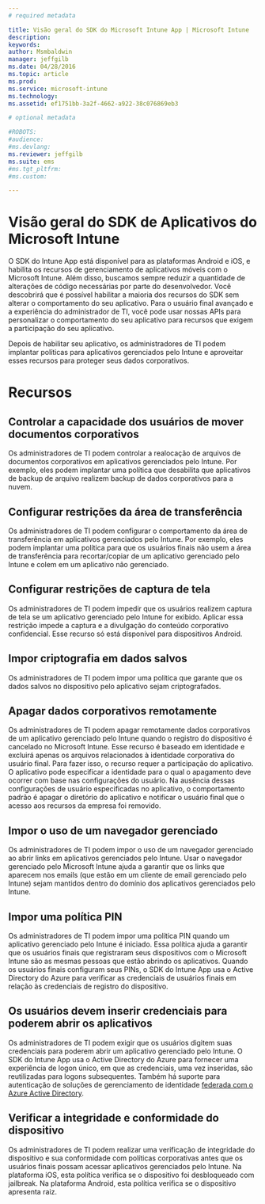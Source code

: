 ```yaml
---
# required metadata

title: Visão geral do SDK do Microsoft Intune App | Microsoft Intune
description:
keywords:
author: Msmbaldwin
manager: jeffgilb
ms.date: 04/28/2016
ms.topic: article
ms.prod:
ms.service: microsoft-intune
ms.technology:
ms.assetid: ef1751bb-3a2f-4662-a922-38c076869eb3

# optional metadata

#ROBOTS:
#audience:
#ms.devlang:
ms.reviewer: jeffgilb
ms.suite: ems
#ms.tgt_pltfrm:
#ms.custom:

---
```


# Visão geral do SDK de Aplicativos do Microsoft Intune
O SDK do Intune App está disponível para as plataformas Android e iOS, e habilita os recursos de gerenciamento de aplicativos móveis com o Microsoft Intune. Além disso, buscamos sempre reduzir a quantidade de alterações de código necessárias por parte do desenvolvedor. Você descobrirá que é possível habilitar a maioria dos recursos do SDK sem alterar o comportamento do seu aplicativo. Para o usuário final avançado e a experiência do administrador de TI, você pode usar nossas APIs para personalizar o comportamento do seu aplicativo para recursos que exigem a participação do seu aplicativo. 

Depois de habilitar seu aplicativo, os administradores de TI podem implantar políticas para aplicativos gerenciados pelo Intune e aproveitar esses recursos para proteger seus dados corporativos.

# Recursos
## Controlar a capacidade dos usuários de mover documentos corporativos
Os administradores de TI podem controlar a realocação de arquivos de documentos corporativos em aplicativos gerenciados pelo Intune. Por exemplo, eles podem implantar uma política que desabilita que aplicativos de backup de arquivo realizem backup de dados corporativos para a nuvem.  

## Configurar restrições da área de transferência
Os administradores de TI podem configurar o comportamento da área de transferência em aplicativos gerenciados pelo Intune. Por exemplo, eles podem implantar uma política para que os usuários finais não usem a área de transferência para recortar/copiar de um aplicativo gerenciado pelo Intune e colem em um aplicativo não gerenciado.

## Configurar restrições de captura de tela
Os administradores de TI podem impedir que os usuários realizem captura de tela se um aplicativo gerenciado pelo Intune for exibido. Aplicar essa restrição impede a captura e a divulgação do conteúdo corporativo confidencial. Esse recurso só está disponível para dispositivos Android. 

## Impor criptografia em dados salvos
Os administradores de TI podem impor uma política que garante que os dados salvos no dispositivo pelo aplicativo sejam criptografados.

## Apagar dados corporativos remotamente
Os administradores de TI podem apagar remotamente dados corporativos de um aplicativo gerenciado pelo Intune quando o registro do dispositivo é cancelado no Microsoft Intune. Esse recurso é baseado em identidade e excluirá apenas os arquivos relacionados à identidade corporativa do usuário final. Para fazer isso, o recurso requer a participação do aplicativo. O aplicativo pode especificar a identidade para o qual o apagamento deve ocorrer com base nas configurações do usuário. Na ausência dessas configurações de usuário especificadas no aplicativo, o comportamento padrão é apagar o diretório do aplicativo e notificar o usuário final que o acesso aos recursos da empresa foi removido. 

## Impor o uso de um navegador gerenciado
Os administradores de TI podem impor o uso de um navegador gerenciado ao abrir links em aplicativos gerenciados pelo Intune. Usar o navegador gerenciado pelo Microsoft Intune ajuda a garantir que os links que aparecem nos emails (que estão em um cliente de email gerenciado pelo Intune) sejam mantidos dentro do domínio dos aplicativos gerenciados pelo Intune.

## Impor uma política PIN
Os administradores de TI podem impor uma política PIN quando um aplicativo gerenciado pelo Intune é iniciado. Essa política ajuda a garantir que os usuários finais que registraram seus dispositivos com o Microsoft Intune são as mesmas pessoas que estão abrindo os aplicativos. Quando os usuários finais configuram seus PINs, o SDK do Intune App usa o Active Directory do Azure para verificar as credenciais de usuários finais em relação às credenciais de registro do dispositivo. 

## Os usuários devem inserir credenciais para poderem abrir os aplicativos
Os administradores de TI podem exigir que os usuários digitem suas credenciais para poderem abrir um aplicativo gerenciado pelo Intune. O SDK do Intune App usa o Active Directory do Azure para fornecer uma experiência de logon único, em que as credenciais, uma vez inseridas, são reutilizadas para logons subsequentes. Também há suporte para autenticação de soluções de gerenciamento de identidade [federada com o Azure Active Directory](https://msdn.microsoft.com/en-us/library/azure/jj679342.aspx). 

## Verificar a integridade e conformidade do dispositivo
Os administradores de TI podem realizar uma verificação de integridade do dispositivo e sua conformidade com políticas corporativas antes que os usuários finais possam acessar aplicativos gerenciados pelo Intune. Na plataforma iOS, esta política verifica se o dispositivo foi desbloqueado com jailbreak. Na plataforma Android, esta política verifica se o dispositivo apresenta raiz.  




<!--HONumber=May16_HO1-->


